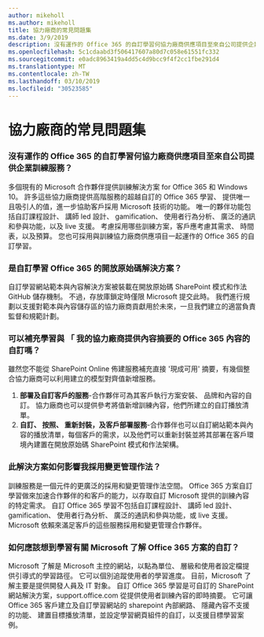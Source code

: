 ```yaml
---
author: mikeholl
ms.author: mikeholl
title: 協力廠商的常見問題集
ms.date: 3/9/2019
description: 沒有運作的 Office 365 的自訂學習何協力廠商供應項目至來自公司提供企業訓練服務？
ms.openlocfilehash: 5c1cdaabd3f506417607a80d7c058e61551fc332
ms.sourcegitcommit: e0adc8963419a4dd5c4d9bcc9f4f2cc1fbe291d4
ms.translationtype: MT
ms.contentlocale: zh-TW
ms.lasthandoff: 03/10/2019
ms.locfileid: "30523585"
---
```

# <a name="partner-frequently-asked-questions"></a>協力廠商的常見問題集

### <a name="how-does-custom-learning-for-office-365-compare-to-partner-offerings-from-companies-that-provide-enterprise-training-services"></a>沒有運作的 Office 365 的自訂學習何協力廠商供應項目至來自公司提供企業訓練服務？
多個現有的 Microsoft 合作夥伴提供訓練解決方案 for Office 365 和 Windows 10。 許多這些協力廠商提供高階服務的超越自訂的 Office 365 學習、 提供唯一且吸引人的值，進一步協助客戶採用 Microsoft 技術的功能。 唯一的夥伴功能包括自訂課程設計、 講師 led 設計、 gamification、 使用者行為分析、 廣泛的通訊和參與功能，以及 live 支援。 考慮採用哪些訓練方案，客戶應考慮其需求、 時間表，以及預算。 您也可採用與訓練協力廠商供應項目一起運作的 Office 365 的自訂學習。
 
### <a name="is-custom-learning-for-office-365-an-open-source-solution"></a>是自訂學習 Office 365 的開放原始碼解決方案？
自訂學習網站範本與內容解決方案被裝載在開放原始碼 SharePoint 模式和作法 GitHub 儲存機制。 不過，存放庫鎖定時僅限 Microsoft 提交此時。 我們進行規劃以支援對範本與內容儲存區的協力廠商貢獻用於未來，一旦我們建立的適當負責監督和規範計劃。  

### <a name="can-i-supplement-the-custom-learning-for-office-365-content-feed-with-my-partner-provided-content"></a>可以補充學習與 「 我的協力廠商提供內容摘要的 Office 365 內容的自訂嗎？ 
雖然您不能從 SharePoint Online 佈建服務補充直接 '現成可用' 摘要，有幾個整合協力廠商可以利用建立的模型對齊值新增服務。

1. **部署及自訂客戶的服務**-合作夥伴可為其客戶執行方案安裝、 品牌和內容的自訂。 協力廠商也可以提供參考將值新增訓練內容，他們所建立的自訂播放清單。 
2. **自訂、 按照、 重新封裝，及客戶部署服務**-合作夥伴也可以自訂網站範本與內容的播放清單，每個客戶的需求，以及他們可以重新封裝並將其部署在客戶環境內建置在開放原始碼 SharePoint 模式和作法架構。 

### <a name="how-does-this-solution-affect-my-adoption-change-management-practice"></a>此解決方案如何影響我採用變更管理作法？ 
訓練服務是一個元件的更廣泛的採用和變更管理作法空間。 Office 365 方案自訂學習做來加速合作夥伴的和客戶的能力，以存取自訂 Microsoft 提供的訓練內容的特定需求。 自訂 Office 365 學習不包括自訂課程設計、 講師 led 設計、 gamification、 使用者行為分析、 廣泛的通訊和參與功能，或 live 支援。 Microsoft 依賴來滿足客戶的這些服務採用和變更管理合作夥伴。 

### <a name="how-should-i-think-of-the-custom-learning-for-office-365-solution-with-respect-to-microsoft-learn"></a>如何應該想到學習有關 Microsoft 了解 Office 365 方案的自訂？
Microsoft 了解是 Microsoft 主控的網站，以點為單位、 層級和使用者設定檔提供引導式的學習路徑。 它可以個別追蹤使用者的學習進度。 目前，Microsoft 了解主要是提供開發人員及 IT 對象。 自訂 Office 365 學習是可自訂的 SharePoint 網站解決方案，support.office.com 從提供使用者訓練內容的即時摘要。 它可讓 Office 365 客戶建立及自訂學習網站的 sharepoint 內部網路、 隱藏內容不支援的功能、 建置目標播放清單，並設定學習網頁組件的自訂，以支援目標學習案例。
